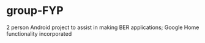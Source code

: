 # group-FYP
2 person Android project to assist in making BER applications; Google Home functionality incorporated
